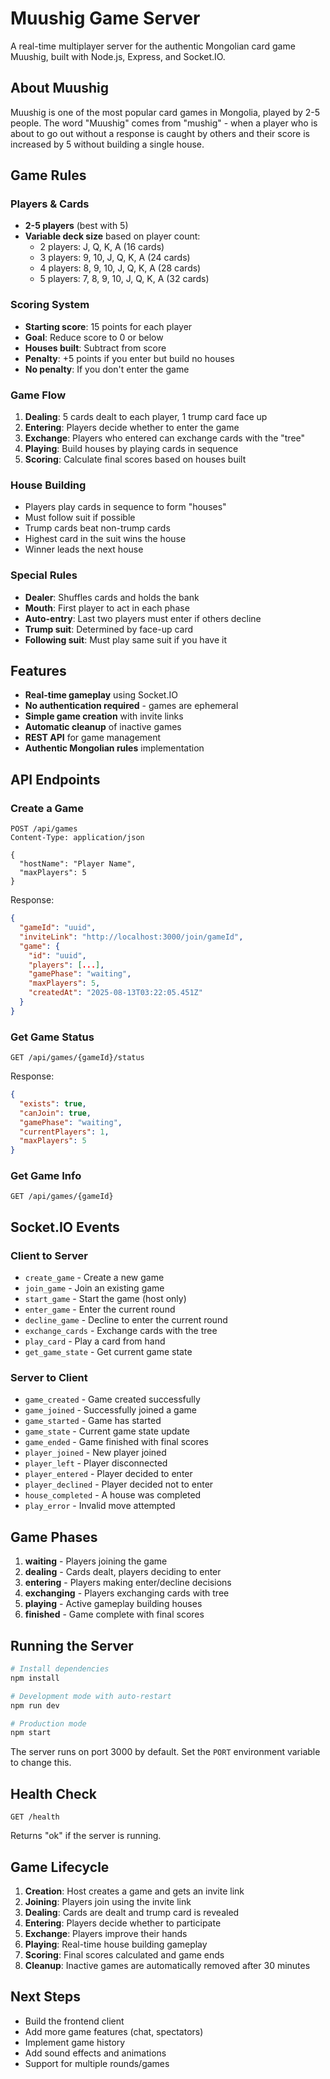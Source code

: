 # Muushig Game Server

A real-time multiplayer server for the authentic Mongolian card game Muushig, built with Node.js, Express, and Socket.IO.

## About Muushig

Muushig is one of the most popular card games in Mongolia, played by 2-5 people. The word "Muushig" comes from "mushig" - when a player who is about to go out without a response is caught by others and their score is increased by 5 without building a single house.

## Game Rules

### Players & Cards
- **2-5 players** (best with 5)
- **Variable deck size** based on player count:
  - 2 players: J, Q, K, A (16 cards)
  - 3 players: 9, 10, J, Q, K, A (24 cards)
  - 4 players: 8, 9, 10, J, Q, K, A (28 cards)
  - 5 players: 7, 8, 9, 10, J, Q, K, A (32 cards)

### Scoring System
- **Starting score**: 15 points for each player
- **Goal**: Reduce score to 0 or below
- **Houses built**: Subtract from score
- **Penalty**: +5 points if you enter but build no houses
- **No penalty**: If you don't enter the game

### Game Flow

1. **Dealing**: 5 cards dealt to each player, 1 trump card face up
2. **Entering**: Players decide whether to enter the game
3. **Exchange**: Players who entered can exchange cards with the "tree"
4. **Playing**: Build houses by playing cards in sequence
5. **Scoring**: Calculate final scores based on houses built

### House Building
- Players play cards in sequence to form "houses"
- Must follow suit if possible
- Trump cards beat non-trump cards
- Highest card in the suit wins the house
- Winner leads the next house

### Special Rules
- **Dealer**: Shuffles cards and holds the bank
- **Mouth**: First player to act in each phase
- **Auto-entry**: Last two players must enter if others decline
- **Trump suit**: Determined by face-up card
- **Following suit**: Must play same suit if you have it

## Features

- **Real-time gameplay** using Socket.IO
- **No authentication required** - games are ephemeral
- **Simple game creation** with invite links
- **Automatic cleanup** of inactive games
- **REST API** for game management
- **Authentic Mongolian rules** implementation

## API Endpoints

### Create a Game
```http
POST /api/games
Content-Type: application/json

{
  "hostName": "Player Name",
  "maxPlayers": 5
}
```

Response:
```json
{
  "gameId": "uuid",
  "inviteLink": "http://localhost:3000/join/gameId",
  "game": {
    "id": "uuid",
    "players": [...],
    "gamePhase": "waiting",
    "maxPlayers": 5,
    "createdAt": "2025-08-13T03:22:05.451Z"
  }
}
```

### Get Game Status
```http
GET /api/games/{gameId}/status
```

Response:
```json
{
  "exists": true,
  "canJoin": true,
  "gamePhase": "waiting",
  "currentPlayers": 1,
  "maxPlayers": 5
}
```

### Get Game Info
```http
GET /api/games/{gameId}
```

## Socket.IO Events

### Client to Server
- `create_game` - Create a new game
- `join_game` - Join an existing game
- `start_game` - Start the game (host only)
- `enter_game` - Enter the current round
- `decline_game` - Decline to enter the current round
- `exchange_cards` - Exchange cards with the tree
- `play_card` - Play a card from hand
- `get_game_state` - Get current game state

### Server to Client
- `game_created` - Game created successfully
- `game_joined` - Successfully joined a game
- `game_started` - Game has started
- `game_state` - Current game state update
- `game_ended` - Game finished with final scores
- `player_joined` - New player joined
- `player_left` - Player disconnected
- `player_entered` - Player decided to enter
- `player_declined` - Player decided not to enter
- `house_completed` - A house was completed
- `play_error` - Invalid move attempted

## Game Phases

1. **waiting** - Players joining the game
2. **dealing** - Cards dealt, players deciding to enter
3. **entering** - Players making enter/decline decisions
4. **exchanging** - Players exchanging cards with tree
5. **playing** - Active gameplay building houses
6. **finished** - Game complete with final scores

## Running the Server

```bash
# Install dependencies
npm install

# Development mode with auto-restart
npm run dev

# Production mode
npm start
```

The server runs on port 3000 by default. Set the `PORT` environment variable to change this.

## Health Check

```http
GET /health
```

Returns "ok" if the server is running.

## Game Lifecycle

1. **Creation**: Host creates a game and gets an invite link
2. **Joining**: Players join using the invite link
3. **Dealing**: Cards are dealt and trump card is revealed
4. **Entering**: Players decide whether to participate
5. **Exchange**: Players improve their hands
6. **Playing**: Real-time house building gameplay
7. **Scoring**: Final scores calculated and game ends
8. **Cleanup**: Inactive games are automatically removed after 30 minutes

## Next Steps

- Build the frontend client
- Add more game features (chat, spectators)
- Implement game history
- Add sound effects and animations
- Support for multiple rounds/games
